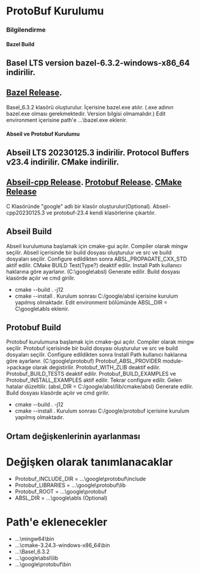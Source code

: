 # ProtoBuf Kurulumu

### Bilgilendirme 

#### **Bazel Build**

Basel LTS version bazel-6.3.2-windows-x86_64 indirilir.
-
[Bazel Release](https://github.com/bazelbuild/bazel/releases).
-
Basel_6.3.2 klasörü oluşturulur.
İçerisine bazel.exe atılır. (.exe adının bazel.exe olması gerekmektedir. Version bilgisi olmamalıdır.)
Edit environment içerisine path'e ...\bazel.exe eklenir.

#### Abseil ve Protobuf Kurulumu

Abseil LTS 20230125.3 indirilir.
Protocol Buffers v23.4 indirilir.
CMake indirilir.
-
[Abseil-cpp Release](https://github.com/abseil/abseil-cpp/releases).
[Protobuf Release](https://github.com/protocolbuffers/protobuf/releases).
[CMake Release](https://cmake.org/download/)
-
C Klasöründe "google" adlı bir klasör oluşturulur(Optional).
Abseil-cpp20230125.3 ve protobuf-23.4 kendi klasörlerine çıkartılır.

## **Abseil Build**
Abseil kurulumuna başlamak için cmake-gui açılır.
Compiler olarak mingw seçilir. Abseil içerisinde bir build dosyası oluşturulur ve src ve build dosyaları seçilir.
Configure edildikten sonra ABSL_PROPAGATE_CXX_STD aktif edilir.
CMake BUILD Test(Type?) deaktif edilir.
Install Path kullanıcı haklarına göre ayarlanır. (C:\google\absl)
Generate edilir.
Build dosyası klasörde açılır ve cmd girilir.
* cmake --build . -j12 
* cmake --install .
Kurulum sonrası C:/google/absl içerisine kurulum yapılmış olmaktadır.
Edit environment bölümünde ABSL_DIR = C\google\abls eklenir.

## **Protobuf Build**
Protobuf kurulumuna başlamak için cmake-gui açılır.
Compiler olarak mingw seçilir. Protobuf içerisinde bir build dosyası oluşturulur ve src ve build dosyaları seçilir.
Configure edildikten sonra Install Path kullanıcı haklarına göre ayarlanır. (C:\google\protobuf)
Protobuf_ABSL_PROVIDER module->package olarak degistirilir.
Protobuf_WITH_ZLIB deaktif edilir.
Protobuf_BUILD_TESTS deaktif edilir.
Protobuf_BUILD_EXAMPLES ve Protobuf_INSTALL_EXAMPLES aktif edilir.
Tekrar configure edilir. Gelen hatalar düzeltilir. (absl_DIR = C:/google/absl/lib/cmake/absl)
Generate edilir.
Build dosyası klasörde açılır ve cmd girilir.
* cmake --build . -j12 
* cmake --install .
Kurulum sonrası C:/google/protobuf içerisine kurulum yapılmış olmaktadır.

## Ortam değişkenlerinin ayarlanması

# Değişken olarak tanımlanacaklar
*   Protobuf_INCLUDE_DIR =  ...\google\protobuf\include
*   Protobuf_LIBRARIES   = 	...\google\protobuf\lib
*   Protobuf_ROOT 		 = 	...\google\protobuf 
*   ABSL_DIR             = 	...\google\abls (Optional)

# Path'e eklenecekler
*	...\mingw64\bin
*	...\cmake-3.24.3-windows-x86_64\bin
*	...\Basel_6.3.2
*	...\google\absl\lib
*	...\google\protobuf\bin
